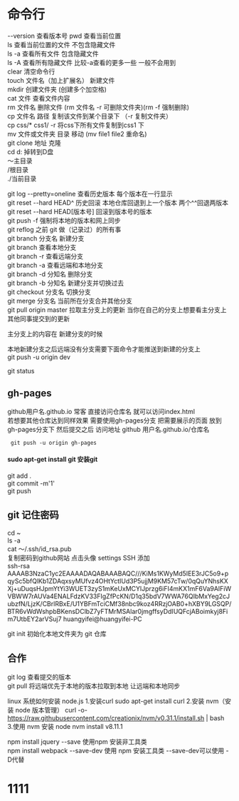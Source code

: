 # 命令行
--version 查看版本号
pwd         查看当前位置  
ls          查看当前位置的文件 不包含隐藏文件  
ls -a       查看所有文件  包含隐藏文件  
ls -A       查看所有隐藏文件 比较-a查看的更多一些 一般不会用到  
clear       清空命令行  
touch 文件名（加上扩展名）      新建文件  
mkdir       创建文件夹 (创建多个加空格)  
cat 文件     查看文件内容  
rm 文件名    删除文件   (rm 文件名 -r  可删除文件夹)(rm -f 强制删除)  
cp 文件名 路径           复制该文件到某个目录下   （-r 复制文件夹）  
cp css/* css1/ -r      将css下所有文件复制到css1 下  
mv 文件或文件夹 目录      移动    (mv file1 file2 重命名)  
git clone 地址 克隆  
cd d: 掉转到D盘  
～主目录  
/根目录  
./当前目录  

git log --pretty=oneline        查看历史版本 每个版本在一行显示  
git reset --hard HEAD^          历史回滚  本地仓库回退到上一个版本 两个^^回退两版本  
git reset --hard HEAD[版本号]    回滚到版本号的版本  
git push -f            强制将本地的版本和网上同步  
git reflog             之前 git 做（记录过）的所有事  
git branch 分支名       新建分支    
git branch             查看本地分支    
git branch -r          查看远端分支  
git branch -a          查看远端和本地分支  
git branch -d 分知名    删除分支  
git branch -b 分知名    新建分支并切换过去  
git checkout 分支名     切换分支    
git merge 分支名        当前所在分支合并其他分支  
git pull origin master 拉取主分支上的更新  当你在自己的分支上想要看主分支上其他同事提交到的更新

主分支上的内容在 新建分支的时候    

本地新建分支之后远端没有分支需要下面命令才能推送到新建的分支上    
git push  -u origin dev    

git status  

## gh-pages

github用户名.github.io 常客 直接访问仓库名 就可以访问index.html  
若想要其他仓库达到同样效果 需要使用gh-pages分支 把需要展示的页面 放到 gh-pages分支下 然后提交之后 访问地址 github  用户名.github.io/仓库名

     git push -u origin gh-pages






#### sudo apt-get install git    安装git  


git add .   
git commit -m'1'  
git push  

## git 记住密码
cd ~  
ls -a  
cat ～/.ssh/id_rsa.pub  
复制密码到github网站 点击头像 settings SSH 添加  
ssh-rsa AAAAB3NzaC1yc2EAAAADAQABAAABAQC///KiMs1KWyMd5IEE3rJC5o9+pqySc5bfQlKb1ZDAqxsyMUfvz4OHtYctIUd3P5ujjM9KM57cTw/0qQuYNhsKXXj+uDuqsHJpmYtYi3WUET3zyS1mKeUxMCYlJprzg6iFI4mKX1mF6Va9AIFiWVBWW7rAUVa4ENALFdzKV33FIgZfPcKN/D1q35bdV7WWA76QIbMxYeg2cJubzfN/LjzK/CBrlRBxE/U1YBFmTciCMf38nbc9koz4RRzjOAB0+hXBY9LGSQP/BTR6vWdWshpbBKensDClbZ7yFTMrMSAlar0jmgffsyDdIUQFcjABoimkyj8Fim7UtbEY2arVSuj7 huangyifei@huangyifei-PC


git init 初始化本地文件夹为 git 仓库  
## 合作
git log 查看提交的版本  
git pull 将远端优先于本地的版本拉取到本地  让远端和本地同步  

linux 系统如何安装 node.js
1.安装curl    sudo apt-get install curl
2.安装 nvm（安装 node 版本管理）     curl -o- https://raw.githubusercontent.com/creationix/nvm/v0.31.1/install.sh | bash  
3.使用 nvm 安装 node nvm install v8.11.1

npm install jquery --save 使用npm 安装非工具类  
npm install webpack --save-dev 使用 npm 安装工具类 --save-dev可以使用 -D代替
<h1>1111</h1>




